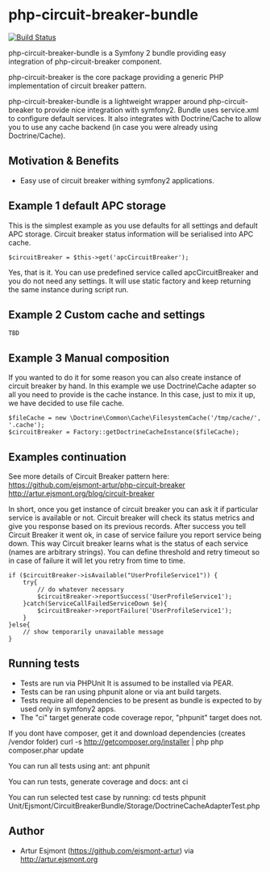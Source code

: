 # php-circuit-breaker-bundle

[![Build Status](https://travis-ci.org/ejsmont-artur/php-circuit-breaker.png?branch=master)](https://travis-ci.org/ejsmont-artur/php-circuit-breaker)

php-circuit-breaker-bundle is a Symfony 2 bundle providing easy integration of php-circuit-breaker component.

php-circuit-breaker is the core package providing a generic PHP implementation of circuit breaker pattern.

php-circuit-breaker-bundle is a lightweight wrapper around php-circuit-breaker to provide nice integration with symfony2.
Bundle uses service.xml to configure default services. It also integrates with Doctrine/Cache to allow you to use any 
cache backend (in case you were already using Doctrine/Cache).

## Motivation & Benefits

* Easy use of circuit breaker withing symfony2 applications.

## Example 1 default APC storage

This is the simplest example as you use defaults for all settings and default APC storage.
Circuit breaker status information will be serialised into APC cache.

    $circuitBreaker = $this->get('apcCircuitBreaker');

Yes, that is it. You can use predefined service called apcCircuitBreaker and you do not need any settings.
It will use static factory and keep returning the same instance during script run.

## Example 2 Custom cache and settings

    TBD

## Example 3 Manual composition

If you wanted to do it for some reason you can also create instance of circuit breaker by hand.
In this example we use Doctrine\Cache adapter so all you need to provide is the cache instance.
In this case, just to mix it up, we have decided to use file cache.

    $fileCache = new \Doctrine\Common\Cache\FilesystemCache('/tmp/cache/', '.cache');
    $circuitBreaker = Factory::getDoctrineCacheInstance($fileCache);

## Examples continuation

See more details of Circuit Breaker pattern here:
https://github.com/ejsmont-artur/php-circuit-breaker
http://artur.ejsmont.org/blog/circuit-breaker

In short, once you get instance of circuit breaker you can ask it if particular service is available or not.
Circuit breaker will check its status metrics and give you response based on its previous records.
After success you tell Circuit Breaker it went ok, in case of service failure you report service being down.
This way Circuit breaker learns what is the status of each service (names are arbitrary strings).
You can define threshold and retry timeout so in case of failure it will let you retry from time to time.

    if ($circuitBreaker->isAvailable("UserProfileService1")) {
        try{
            // do whatever necessary
            $circuitBreaker->reportSuccess('UserProfileService1');
        }catch(ServiceCallFailedServiceDown $e){
            $circuitBreaker->reportFailure('UserProfileService1');
        }
    }else{
        // show temporarily unavailable message
    }   

## Running tests

* Tests are run via PHPUnit It is assumed to be installed via PEAR.
* Tests can be ran using phpunit alone or via ant build targets.
* Tests require all dependencies to be present as bundle is expected to by used only in symfony2 apps.
* The "ci" target generate code coverage repor, "phpunit" target does not.

If you dont have composer, get it and download dependencies (creates /vendor folder)
    curl -s http://getcomposer.org/installer | php
    php composer.phar update

You can run all tests using ant:
    ant phpunit

You can run tests, generate coverage and docs:
    ant ci

You can run selected test case by running:
    cd tests
    phpunit Unit/Ejsmont/CircuitBreakerBundle/Storage/DoctrineCacheAdapterTest.php

## Author

* Artur Esjmont (https://github.com/ejsmont-artur) via http://artur.ejsmont.org
